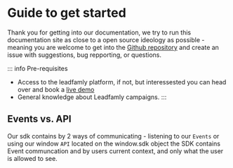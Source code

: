 # Guide to get started


Thank you for getting into our documentation, we try to run this documentation site as close to a open source ideology as possible - meaning you are welcome to get into the [Github repository](https://github.com/leadfamly/sdk-docs) and create an issue with suggestions, bug repporting, or questions. 

::: info Pre-requisites
- Access to the leadfamly platform, if not, but interessested you can head over and book a [live demo](https://leadfamly.com/get-started/)
- General knowledge about Leadfamly campaigns.
:::

## Events vs. API
Our sdk contains by 2 ways of communicating - listening to our `Events` or using our window `API` located on the window.sdk object
the SDK contains Event communcation and by users current context, and only what the user is allowed to see.

